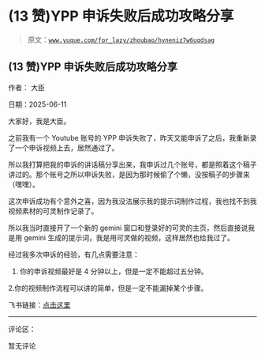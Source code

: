 # (13 赞)YPP 申诉失败后成功攻略分享

> 原文：[`www.yuque.com/for_lazy/zhoubao/hyneniz7w6uqdsag`](https://www.yuque.com/for_lazy/zhoubao/hyneniz7w6uqdsag)

## (13 赞)YPP 申诉失败后成功攻略分享

作者： 大臣

日期：2025-06-11

大家好，我是大臣。

之前我有一个 Youtube 账号的 YPP 申诉失败了，昨天又能申诉了之后，我重新录了一个申诉视频上去，居然通过了。

所以我打算把我的申诉的讲话稿分享出来，我申诉过几个账号，都是照着这个稿子讲过的。那个账号之所以申诉失败，是因为那时候偷了个懒，没按稿子的步骤来（嘿嘿）。

这次申诉成功有个意外之喜，因为我没法展示我的提示词制作过程，我也找不到我视频素材的可灵制作记录了。

所以我当时直接开了一个新的 gemini 窗口和登录好的可灵的主页，然后直接说我是用 gemini 生成的提示词，我是用可灵做的视频，这样居然也给我过了。

经过我多次申诉的经验，有几点需要注意：

1. 你的申诉视频最好是 4 分钟以上，但是一定不能超过五分钟。

2.你的视频制作流程可以讲的简单，但是一定不能漏掉某个步骤。

飞书链接：[点击这里](https://wm1881zs6s.feishu.cn/docx/UqIwdVxiCody11xzZxncckGInoc?from=from_copylink)

* * *

评论区：

暂无评论
